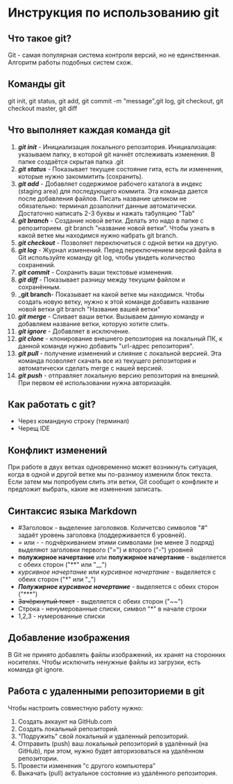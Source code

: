 # Инструкция по использованию git

## Что такое git?
Git - самая популярная система контроля версий, но не единственная. Алгоритм работы подобных систем схож.

## Команды git
git init, git status, git add, git commit -m "message",git log, git checkout, git checkout master, git diff
## Что выполняет каждая команда git
 1. _**git init**_ - Инициализация локального репозитория. Инициализация: указываем папку, в которой git начнёт отслеживать изменения. В папке создаётся скрытая папка .git
 2. _**git status**_ - Показывает текущее состояние гита, есть ли изменения, которые нужно закоммитить (сохранить).
 3. _**git add**_ - Добавляет содержимое рабочего каталога в индекс (staging area) для последующего коммита. Эта команда дается после добавления файлов. Писать название целиком не обязательно: терминал дозаполнит данные автоматически. Достаточно написать 2-3 буквы и нажать табуляцию "Tab"
 4. _**git branch**_ - Создание новой ветки. Делать это надо в папке с репозиторием. git branch "название новой ветки". Чтобы узнать в какой ветке мы находимся нужно набрать git branch.
 5. _**git checkout**_ - Позволяет переключиться с одной ветки на другую. 
 6. _**git log**_ - Журнал изменений. Перед переключением версий файла в Git используйте команду git log, чтобы увидеть количество сохранений.
 7. _**git commit**_ - Сохранить ваши текстовые изменения. 
 8. _**git diff**_ - Показывает разницу между текущим файлом и сохранённым.
 9. _**git branch**- Показывает на какой ветке мы находимся. Чтобы создать новую ветку, нужно к этой команде добавить название новой ветки git branch "Название вашей ветки"
 10. _**git merge**_ - Сливает ваши ветки. Вызываем данную команду и добавляем название ветки, которую хотите слить.
 11. _**git ignore**_ - Добавляет в исключение.
 12. _**git clone**_ - клонирование внешнего репозитория на локальный ПК, к данной команде нужно добавить "url-адрес репозитория".
 13. _**git pull**_ - получение изменений и слияние с локальной версией. Эта команда позволяет скачать все из текущего репозитория и автоматически сделать merge с нашей версией.
 14. _**git push**_ - отправляет локальную версию репозитория на внешний. При первом её использовании нужна авторизацйя.

## Как работать с git?
 * Через командную строку (терминал)
 * Черещ IDE

 ## Конфликт изменений
 При работе в двух ветках одновременно может возникнуть ситуация, когда в одной и другой ветке мы по-разнмоу изменили блок текста. Если затем мы попробуем слить эти ветки, Git сообщит о конфликте и предложит выбрать, какие же изменения записать.
 
 ## Синтаксис языка Markdown
 * #Заголовок - выделение заголовков. Количетсво символов "#" задаёт уровень заголовка (поддерживается 6 уровней).
 * = или - - подчёркиванием этими символами (не менее 3 подряд) выделяют заголовки первого ("=") и второго ("-") уровней
 * **полужирное начертание** или __полужирное начертание__ - выделяется с обеих сторон ("**" или "__")
 * *курсивное начертание* или _курсивное начертание_ - выделяется с обеих сторон ("*" или "_")
 * ***Полужирное курсивное начертание*** - выделяется с обеих сторон ("***")
 * ~~Зачёркнутый текст~~ - выделяется с обеих сторон ("~~")
 * Строка - ненумерованные списки, символ "*" в начале строки
 * 1,2,3 - нумерованные списки

 ## Добавление изображения
 В Git не принято добавлять файлы изображений, их хранят на сторонних носителях. Чтобы исключить ненужные файлы из загрузки, есть команда git ignore.

 ## Работа с удаленными репозиториеми в git
 Чтобы настроить совместную работу нужно:
  
  1. Создать аккаунт на GitHub.com
  2. Создать локальный репозиторий.
  3. "Подружить" свой локальный и удаленный репозиторий.
  4. Отправить (push) ваш локальный репозиторий в удалённый (на GitHub), при этом, нужно будет авторизоваться на удалённом репозитории.
  5. Провести изменения "с другого компьютера"
  6. Выкачать (pull) актуальное состояние из удалённого репозитория.